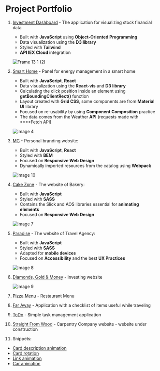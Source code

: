# Project Portfolio
1. [Investment Dashboard](https://github.com/GodnyJ/Investment-Dashboard) - The application for visualizing stock financial data
   - Built with **JavaScript** using **Object-Oriented Programming**
   - Data visualization using the **D3 library**
   - Styled with **Tailwind**
   - **API IEX Cloud** integration
  
   ![Frame 13 1 (2)](https://github.com/GodnyJ/portfolio/assets/146650429/08ffab60-5ee4-4a30-8471-e717751ed5ed)

     
2. [Smart Home](https://github.com/GodnyJ/Smart-Home) - Panel for energy management in a smart home
   - Built with **JavaScript**, **React**
   - Data visualization using the **React-vis** and **D3 library**
   - Calculating the click position inside an element using **getBoundingClientRect()** function
   - Layout created with **Grid CSS**, some components are from **Material UI** library
   - Focused on re-usability by using **Component Composition** practice
   - The data comes from the Weather **API** (requests made with ****Fetch API)
  
   ![image 4](https://github.com/GodnyJ/portfolio/assets/146650429/c1a31d9e-caad-48a7-b5e7-081a7f7fa707)

3. [MG](https://github.com/GodnyJ/Personal-Branding-Website) - Personal branding website:
   - Built with **JavaScript**, **React**
   - Styled with **BEM**
   - Focused on **Responsive Web Design**
   - Dynamically imported resources from the catalog using **Webpack**
  
   ![image 10](https://github.com/GodnyJ/portfolio/assets/146650429/3a464b38-aee5-4a7a-8cdc-8b324ac4e7e1)
   
4. [Cake Zone](https://github.com/GodnyJ/cake-zone/tree/main) - The website of Bakery:
   - Built with **JavaScript**
   - Styled with **SASS**
   - Contains the Slick and AOS libraries essential for **animating elements**
   - Focused on **Responsive Web Design**

   ![image 7](https://github.com/GodnyJ/portfolio/assets/146650429/b2109465-2757-4f8e-80ec-f174a9a70ef6)

5. [Paradise](https://github.com/GodnyJ/Paradise) - The website of Travel Agency:
   - Built with **JavaScript**
   - Styled with **SASS**
   - Adapted for **mobile devices**
   - Focused on **Accessibility** and the best **UX Practices**
  
   ![image 8](https://github.com/GodnyJ/portfolio/assets/146650429/ae5d39fa-2957-410d-acb6-107adca86151)
 
6. [Diamonds, Gold & Money](https://github.com/GodnyJ/Diamonds) - Investing website

   ![image 9](https://github.com/GodnyJ/portfolio/assets/146650429/dd3c4eda-a1f3-45f8-9e01-5a4bea588fe1)


7. [Pizza Menu](https://github.com/GodnyJ/pizza-menu/tree/main) - Restaurant Menu
8. [Far Away](https://github.com/GodnyJ/far-away) - Application with a checklist of items useful while traveling
9. [ToDo](https://github.com/GodnyJ/ToDo-App) - Simple task management application
10. [Straight From Wood](https://github.com/GodnyJ/Prosto-z-drewna) - Carpentry Company website - website under construction
     
11. Snippets:
   - [Card description animation](https://github.com/GodnyJ/card-description-animation) 
   - [Card rotation](https://github.com/GodnyJ/card-rotation) 
   - [Link animation](https://github.com/GodnyJ/link-animation) 
   - [Car animation](https://github.com/GodnyJ/car-animation)
